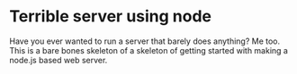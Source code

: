 # Terrible server using node
Have you ever wanted to run a server that barely does anything? Me too.  
This is a bare bones skeleton of a skeleton of getting started with making a node.js based web server.  